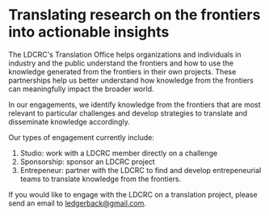 # Translating research on the frontiers into actionable insights 

The LDCRC's Translation Office helps organizations and individuals in industry and the public understand the frontiers and how to use the knowledge generated from the frontiers in their own projects. 
These partnerships help us better understand how knowledge from the frontiers can meaningfully impact the broader world. 


In our engagements, we identify knowledge from the frontiers that are most relevant to particular challenges and develop strategies to translate and disseminate knowledge accordingly. 

Our types of engagement currently include:

1. Studio: work with a LDCRC member directly on a challenge
2. Sponsorship: sponsor an LDCRC project 
3. Entrepeneur: partner with the LDCRC to find and develop entrepeneurial teams to translate knowledge from the frontiers.


If you would like to engage with the LDCRC on a translation project, please send an email to [ledgerback@gmail.com](mailto:ledgerback@gmail.com).